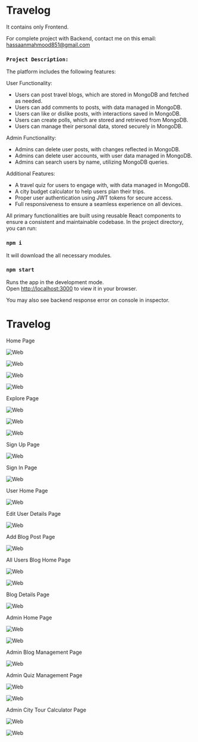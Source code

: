 # Travelog 

It contains only Frontend.

For complete project with Backend, contact me on this email: hassaanmahmood851@gmail.com

### `Project Description:`

The platform includes the following features:

User Functionality:
  - Users can post travel blogs, which are stored in MongoDB and fetched as needed.
  - Users can add comments to posts, with data managed in MongoDB.
  - Users can like or dislike posts, with interactions saved in MongoDB.
  - Users can create polls, which are stored and retrieved from MongoDB.
  - Users can manage their personal data, stored securely in MongoDB.

Admin Functionality:
  - Admins can delete user posts, with changes reflected in MongoDB.
  - Admins can delete user accounts, with user data managed in MongoDB.
  - Admins can search users by name, utilizing MongoDB queries.

Additional Features:
  - A travel quiz for users to engage with, with data managed in MongoDB.
  - A city budget calculator to help users plan their trips.
  - Proper user authentication using JWT tokens for secure access.
  - Full responsiveness to ensure a seamless experience on all devices.

All primary functionalities are built using reusable React components to ensure a consistent and maintainable codebase.
In the project directory, you can run:

### `npm i`

It will download the all necessary modules.

### `npm start`

Runs the app in the development mode.\
Open [http://localhost:3000](http://localhost:3000) to view it in your browser.

You may also see backend response error on console in inspector.

# Travelog

Home Page

![Web](pic/1.png)

![Web](pic/2.png)

![Web](pic/3.png)

![Web](pic/4.png)

Explore Page

![Web](pic/5.png)

![Web](pic/6.png)

![Web](pic/7.png)

Sign Up Page

![Web](pic/8.png)

Sign In Page

![Web](pic/9.png)

User Home Page

![Web](pic/10.png)

Edit User Details Page 

![Web](pic/11.1.png)

Add Blog Post Page

![Web](pic/12.png)

All Users Blog Home Page

![Web](pic/13.png)

![Web](pic/14.png)

Blog Details Page

![Web](pic/15.png)

Admin Home Page

![Web](pic/16.png)

![Web](pic/17.png)

Admin Blog Management Page

![Web](pic/18.png)

Admin Quiz Management Page

![Web](pic/19.png)

![Web](pic/20.png)

Admin City Tour Calculator Page

![Web](pic/21.png)

![Web](pic/22.png)


